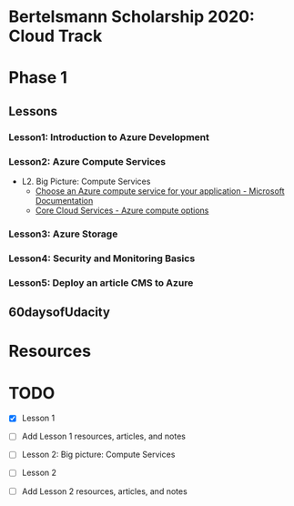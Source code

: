 # Bertelsmann Scholarship 2020: Cloud Track
# Phase 1
## Lessons
### Lesson1: Introduction to Azure Development
### Lesson2: Azure Compute Services
- L2. Big Picture: Compute Services
    - [Choose an Azure compute service for your application - Microsoft Documentation](https://docs.microsoft.com/en-us/azure/architecture/guide/technology-choices/compute-decision-tree?WT.mc_id=udacity_learn-wwl&source=docs)
    - [Core Cloud Services - Azure compute options](https://docs.microsoft.com/en-us/learn/modules/intro-to-azure-compute/?WT.mc_id=udacity_learn-wwl)
### Lesson3: Azure Storage
### Lesson4: Security and Monitoring Basics
### Lesson5: Deploy an article CMS to Azure

## 60daysofUdacity

# Resources
# TODO

- [x] Lesson 1
- [ ] Add Lesson 1 resources, articles, and notes
- [ ] Lesson 2: Big picture: Compute Services
- [ ] Lesson 2
- [ ] Add Lesson 2 resources, articles, and notes

